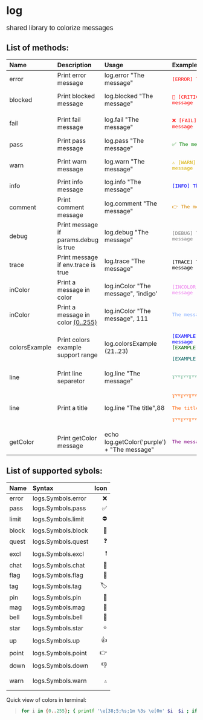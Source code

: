 # log

<font face="Verdana, Geneva, sans-serif" size="+1">shared library to colorize messages</font>


## List of methods:
|Name|Description|Usage|Example|
|:--|:--|:--|:--|
| error |Print error message| log.error "The message" | <pre><font color="red">[ERROR] The message </font></pre>|
| blocked |Print blocked message| log.blocked "The message" | <pre><font color="red">🚫  [CRITICAL] The message </font></pre>|
| fail |Print fail message| log.fail "The message" | <pre><font color="red">❌  [FAIL] The message </font></pre>|
| pass |Print pass message| log.pass "The message" | <pre><font color="green">✅  The message </font></pre>|
| warn |Print warn message| log.warn "The message" | <pre><font color="#d7af00">⚠️ [WARN] The message </font></pre>|
| info |Print info message| log.info "The message" | <pre><font color="blue">[INFO] The message </font></pre>|
| comment |Print comment message| log.comment "The message" | <pre><font color="#d78700">👉 The message </font></pre>|
| debug |Print message if params.debug is true| log.debug "The message" | <pre><font color="grey">[DEBUG] The message </font></pre>|
| trace |Print message if env.trace is true| log.trace "The message" | <pre><font color="black">[TRACE] The message </font></pre>|
| inColor |Print a message in color | log.inColor "The message", 'indigo' | <pre><font color="violet">[INCOLOR] The message </font></pre>|
| inColor |Print a message in color <a href=https://www.ditig.com/256-colors-cheat-sheet>(0..255)</a>| log.inColor "The message", 111 | <pre><font color="#87afff">The message </font></pre>|
| colorsExample |Print colors example support range| log.colorsExample (21..23) | <pre><font color="#0000ff">[EXAMPLE] The message </font><br><font color="#005f00">[EXAMPLE] The message </font><br><font color="#005f5f">[EXAMPLE] The message </font></pre>|
| line |Print line separetor| log.line "The message" | <pre><font color="#5faf87">꒦꒷꒷꒦꒷꒷꒦꒷꒷꒦꒷꒷꒦꒷꒷꒦꒷꒷꒦꒷꒷꒦꒷꒷꒦꒷꒷꒦꒷꒷꒦꒷꒷꒦꒷꒷꒦꒷꒷꒦꒷꒷</font></pre>|
| line |Print a title | log.line "The title",88 | <pre><font color="#ff5f00">꒦꒷꒷꒦꒷꒷꒦꒷꒷꒦꒷꒷꒦꒷꒷꒦꒷꒷꒦꒷꒷꒦꒷꒷꒦꒷꒷꒦꒷꒷꒦꒷꒷꒦꒷꒷꒦꒷꒷꒦꒷꒷<br>             The title          <br>꒦꒷꒷꒦꒷꒷꒦꒷꒷꒦꒷꒷꒦꒷꒷꒦꒷꒷꒦꒷꒷꒦꒷꒷꒦꒷꒷꒦꒷꒷꒦꒷꒷꒦꒷꒷꒦꒷꒷꒦꒷꒷</font></pre>|
| getColor |Print  getColor message| echo log.getColor('purple') + "The message" | <pre><font color="#800080">The message </font></pre>|



## List of supported sybols:

| Name      | Syntax      | Icon |
| :---      |    :----   | ---: |
|error|logs.Symbols.error|❌|
|pass|logs.Symbols.pass|✅|
|limit|logs.Symbols.limit|⛔|
|block|logs.Symbols.block|🚫|
|quest|logs.Symbols.quest|❓|
|excl|logs.Symbols.excl|❗|
|chat|logs.Symbols.chat|💬|
|flag|logs.Symbols.flag|🚩|
|tag|logs.Symbols.tag|🏷️|
|pin|logs.Symbols.pin|📌|
|mag|logs.Symbols.mag|🔎|
|bell|logs.Symbols.bell|🔔|
|star|logs.Symbols.star|⭐|
|up|logs.Symbols.up|👍|
|point|logs.Symbols.point|👉|
|down|logs.Symbols.down|👎|
|warn|logs.Symbols.warn|<pre>⚠️</pre>|

Quick view of colors in terminal:
>
>```bash
>for i in {0..255}; { printf '\e[38;5;%s;1m %3s \e[0m' $i  $i ; if [ $((( $i + 1) % 16 )) == 0 ] ; then echo ; fi; }
>```
